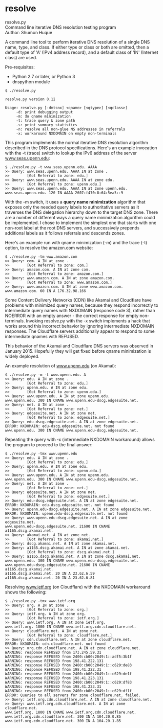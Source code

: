 resolve
=======

resolve.py  
Command line iterative DNS resolution testing program  
Author: Shumon Huque

A command line tool to perform iterative DNS resolution of a single
DNS name, type, and class. If either type or class or both are omitted, 
then a  default type of 'A' (IPv4 address record), and a default class 
of 'IN' (Internet class) are used.

Pre-requisites:  
- Python 2.7 or later, or Python 3
- dnspython module

```
$ ./resolve.py

resolve.py version 0.12

Usage: resolve.py [-dmtsnx] <qname> [<qtype>] [<qclass>]
     -d: print debugging output
     -m: do qname minimization
     -t: trace query & zone path
     -s: print summary statistics
     -n: resolve all non-glue NS addresses in referrals
     -x: workaround NXDOMAIN on empty non-terminals
```

This program implements the normal iterative DNS resolution algorithm 
described in the DNS protocol specifications. Here's an example
invocation with the -t (trace) switch to lookup the IPv6 address
of the server www.seas.upenn.edu:

```
$ ./resolve.py -t www.seas.upenn.edu. AAAA
>> Query: www.seas.upenn.edu. AAAA IN at zone .
>>        [Got Referral to zone: edu.]
>> Query: www.seas.upenn.edu. AAAA IN at zone edu.
>>        [Got Referral to zone: upenn.edu.]
>> Query: www.seas.upenn.edu. AAAA IN at zone upenn.edu.
www.seas.upenn.edu. 120 IN AAAA 2607:f470:8:64:5ea5::9
```

With the -m switch, it uses a **query name minimization** algorithm that
exposes only the needed query labels to authoritative servers as it
traverses the DNS delegation hierarchy down to the target DNS zone. There
are a number of different ways a query name minimization algorithm could 
be implemented. I chose to implement the simplest one that starts with 
one non-root label at the root DNS servers, and successively prepends 
additional labels as it follows referrals and descends zones.

Here's an example run with qname minimization (-m) and the trace (-t)
option, to resolve the amazon.com website:

```
$ ./resolve.py -tm www.amazon.com
>> Query: com. A IN at zone .
>>        [Got Referral to zone: com.]
>> Query: amazon.com. A IN at zone com.
>>        [Got Referral to zone: amazon.com.]
>> Query: www.amazon.com. A IN at zone amazon.com.
>>        [Got Referral to zone: www.amazon.com.]
>> Query: www.amazon.com. A IN at zone www.amazon.com.
www.amazon.com. 60 IN A 176.32.98.166
```

Some Content Delivery Networks (CDN) like Akamai and Cloudflare have 
problems with minimized query names, because they respond incorrectly
to intermediate query names with NXDOMAIN (response code 3), rather 
than NOERROR with an empty answer - the correct response for empty 
non-terminals. Invoking resolve.py with the -x switch implements a 
hack that works around this incorrect behavior by ignoring intermediate 
NXDOMAIN responses. The Cloudflare servers additionally appear to 
respond to some intermediate qnames with REFUSED.

This behavior of the Akamai and Cloudflare DNS servers was observed 
in January 2015. Hopefully they will get fixed before qname minimization 
is widely deployed.

An example resolution of www.upenn.edu (on Akamai):

```
$ ./resolve.py -m -t www.upenn.edu. A
>> Query: edu. A IN at zone .
>>        [Got Referral to zone: edu.]
>> Query: upenn.edu. A IN at zone edu.
>>        [Got Referral to zone: upenn.edu.]
>> Query: www.upenn.edu. A IN at zone upenn.edu.
www.upenn.edu. 300 IN CNAME www.upenn.edu-dscg.edgesuite.net.
>> Query: net. A IN at zone .
>>        [Got Referral to zone: net.]
>> Query: edgesuite.net. A IN at zone net.
>>        [Got Referral to zone: edgesuite.net.]
>> Query: edu-dscg.edgesuite.net. A IN at zone edgesuite.net.
ERROR: NXDOMAIN: edu-dscg.edgesuite.net. not found
www.upenn.edu. 300 IN CNAME www.upenn.edu-dscg.edgesuite.net.
```

Repeating the query with -x (intermediate NXDOMAIN workaround) allows
the program to proceed to the final answer:

```
$ ./resolve.py -tmx www.upenn.edu
>> Query: edu. A IN at zone .
>>        [Got Referral to zone: edu.]
>> Query: upenn.edu. A IN at zone edu.
>>        [Got Referral to zone: upenn.edu.]
>> Query: www.upenn.edu. A IN at zone upenn.edu.
www.upenn.edu. 300 IN CNAME www.upenn.edu-dscg.edgesuite.net.
>> Query: net. A IN at zone .
>>        [Got Referral to zone: net.]
>> Query: edgesuite.net. A IN at zone net.
>>        [Got Referral to zone: edgesuite.net.]
>> Query: edu-dscg.edgesuite.net. A IN at zone edgesuite.net.
ERROR: NXDOMAIN: edu-dscg.edgesuite.net. not found
>> Query: upenn.edu-dscg.edgesuite.net. A IN at zone edgesuite.net.
ERROR: NXDOMAIN: upenn.edu-dscg.edgesuite.net. not found
>> Query: www.upenn.edu-dscg.edgesuite.net. A IN at zone edgesuite.net.
www.upenn.edu-dscg.edgesuite.net. 21600 IN CNAME a1165.dscg.akamai.net.
>> Query: akamai.net. A IN at zone net.
>>        [Got Referral to zone: akamai.net.]
>> Query: dscg.akamai.net. A IN at zone akamai.net.
>> Query: a1165.dscg.akamai.net. A IN at zone akamai.net.
>>        [Got Referral to zone: dscg.akamai.net.]
>> Query: a1165.dscg.akamai.net. A IN at zone dscg.akamai.net.
www.upenn.edu. 300 IN CNAME www.upenn.edu-dscg.edgesuite.net.
www.upenn.edu-dscg.edgesuite.net. 21600 IN CNAME a1165.dscg.akamai.net.
a1165.dscg.akamai.net. 20 IN A 23.62.6.59
a1165.dscg.akamai.net. 20 IN A 23.62.6.81
```

Resolving www.ietf.org (on Cloudflare) with the NXDOMAIN workaround
shows the following:

```
$ ./resolve.py -tmx www.ietf.org
>> Query: org. A IN at zone .
>>        [Got Referral to zone: org.]
>> Query: ietf.org. A IN at zone org.
>>        [Got Referral to zone: ietf.org.]
>> Query: www.ietf.org. A IN at zone ietf.org.
www.ietf.org. 1800 IN CNAME www.ietf.org.cdn.cloudflare.net.
>> Query: cloudflare.net. A IN at zone net.
>>        [Got Referral to zone: cloudflare.net.]
>> Query: cdn.cloudflare.net. A IN at zone cloudflare.net.
ERROR: NXDOMAIN: cdn.cloudflare.net. not found
>> Query: org.cdn.cloudflare.net. A IN at zone cloudflare.net.
WARNING: response REFUSED from 173.245.59.31
WARNING: response REFUSED from 2400:cb00:2049:1::adf5:3b1f
WARNING: response REFUSED from 198.41.222.131
WARNING: response REFUSED from 2400:cb00:2049:1::c629:de83
WARNING: response REFUSED from 198.41.222.31
WARNING: response REFUSED from 2400:cb00:2049:1::c629:de1f
WARNING: response REFUSED from 198.41.223.131
WARNING: response REFUSED from 2400:cb00:2049:1::c629:df83
WARNING: response REFUSED from 198.41.223.31
WARNING: response REFUSED from 2400:cb00:2049:1::c629:df1f
ERROR: Queries to all servers for zone cloudflare.net. failed.
>> Query: ietf.org.cdn.cloudflare.net. A IN at zone cloudflare.net.
>> Query: www.ietf.org.cdn.cloudflare.net. A IN at zone cloudflare.net.
www.ietf.org. 1800 IN CNAME www.ietf.org.cdn.cloudflare.net.
www.ietf.org.cdn.cloudflare.net. 300 IN A 104.20.0.85
www.ietf.org.cdn.cloudflare.net. 300 IN A 104.20.1.85
```
